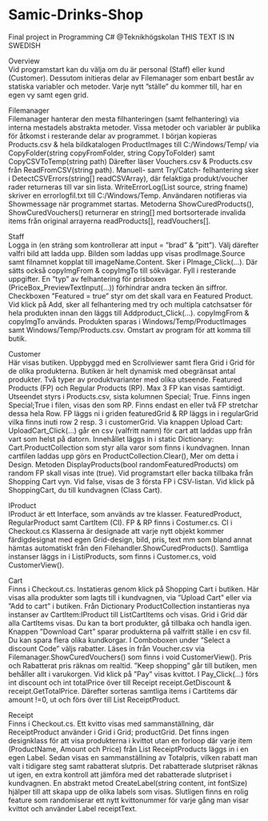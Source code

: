 # Samic-Drinks-Shop
Final project in Programming C# @Teknikhögskolan
THIS TEXT IS IN SWEDISH

Overview<br>
Vid programstart kan du  välja om du är personal (Staff) eller kund (Customer). Dessutom initieras delar av Filemanager som enbart består av statiska variabler och metoder. Varje nytt ”ställe” du kommer till, har en egen vy samt egen grid.

Filemanager<br>
Filemanager hanterar den mesta filhanteringen (samt felhantering) via interna mestadels abstrakta metoder. Vissa metoder och variabler är publika för åtkomst i resterande delar av programmet. I början kopieras Products.csv & hela bildkatalogen ProductImages till C:/Windows/Temp/ via CopyFolder(string copyFromFolder, string CopyToFolder) samt CopyCSVToTemp(string path) Därefter läser Vouchers.csv & Products.csv från ReadFromCSV(string path). Manuell- samt Try/Catch- felhantering sker i DetectCSVErrors(string[] readCSVArray), där felaktiga produkt/voucher rader returneras till var sin lista. WriteErrorLog(List<string> source, string fname) skriver en errorlogfil.txt till C:/Windows/Temp. Användaren notifieras via Showmessage när programmet startas. Metoderna ShowCuredProducts(), ShowCuredVouchers() returnerar en string[] med bortsorterade invalida items från original arrayerna readProducts[], readVouchers[].

Staff<br>
Logga in (en sträng som kontrollerar att input = ”brad” & ”pitt”). Välj därefter valfri bild att ladda upp. Bilden som laddas upp visas prodImage.Source samt filnamnet kopplat till imageName.Content. Sker i PImage_Click(…). Där sätts också copyImgFrom & copyImgTo till sökvägar. Fyll i resterande uppgifter. En ”typ” av felhantering för prisboxen (PriceBox_PreviewTextInput(…)) förhindrar andra tecken än siffror. Checkboxen ”Featured = true” styr om det skall vara en Featured Product. Vid klick på Add, sker all felhantering med try och multipla catchsatser för hela produkten innan den läggs till Addproduct_Click(…). copyImgFrom & copyImgTo används. Produkten sparas i Windows/Temp/ProductImages samt  Windows/Temp/Products.csv. Omstart av program för att komma till butik.

Customer<br>
Här visas butiken. Uppbyggd med en Scrollviewer samt flera Grid i Grid för de olika produkterna. Butiken är helt dynamisk med obegränsat antal produkter. Två typer av produktvarianter med olika utseende. Featured Products (FP) och Regular Products (RP). Max 3 FP kan visas samtidigt. Utseendet styrs i Products.csv, sista kolumnen Special; True. Finns ingen Special;True i filen, visas den som RP. Finns endast en eller två FP stretchar dessa hela Row. FP läggs ni i griden featuredGrid & RP läggs in i regularGrid vilka finns inuti row 2 resp. 3 i customerGrid. Via knappen Upload Cart: UploadCart_Click(…) går en csv (valfritt namn) för cart att laddas upp från vart som helst på datorn. Innehållet läggs in i static Dictionary: Cart.ProductCollection som styr alla varor som finns i kundvagnen. Innan cartfilen laddas upp görs en ProductCollection.Clear(), Mer om detta i Design. Metoden DisplayProducts(bool randomFeaturedProducts) om random FP skall visas inte (true). Vid programstart eller backa tillbaka från Shopping Cart vyn. Vid false, visas de 3 första FP i CSV-listan. Vid klick på ShoppingCart, du till kundvagnen (Class Cart).

IProduct<br>
IProduct är ett Interface, som används av tre klasser. FeaturedProduct, RegularProduct samt CartItem (CI). FP & RP finns i Costumer.cs. CI i Checkout.cs Klasserna är designade att varje nytt objekt kommer färdigdesignat med egen Grid-design, bild, pris, text mm som bland annat hämtas automatiskt från den Filehandler.ShowCuredProducts(). Samtliga instanser läggs in i List<Iproducts>iProducts, som finns i Customer.cs, void CustomerView(). 
  
Cart<br>
Finns i Checkout.cs. Instatieras genom klick på Shopping Cart i butiken.  Här visas alla produkter som lagts till i kundvagnen, via ”Upload Cart” eller via ”Add to cart” i butiken. Från Dictionary ProductCollection instantieras nya instanser av CartItem:IProduct till List<Iproduct>CartItems och visas. Grid i Grid där alla CartItems visas. Du kan ta bort produkter, gå tillbaka och handla igen. Knappen ”Download Cart” sparar produkterna på valfritt ställe i en csv fil. Du kan spara flera olika kundkorgar. I Comboboxen under ”Select a discount Code” väljs rabatter. Läses in från Voucher.csv via Filemanager.ShowCuredVouchers() som finns i void CustomerView(). Pris och Rabatterat pris räknas om realtid. ”Keep shopping” går till butiken, men behåller allt i varukorgen. Vid klick på ”Pay” visas kvittot. I Pay_Click(…)  förs int discount och int totalPrice över till Receipt receipt.GetDiscount & receipt.GetTotalPrice. Därefter sorteras samtliga items i Cartitems där amount !=0, ut och förs över till List<Iproducts> ReceiptProduct.

Receipt<br>
Finns i Checkout.cs. Ett kvitto visas med sammanställning, där ReceiptProduct använder  i Grid i Grid; productGrid. Det finns ingen designklass för att visa produkterna i kvittot utan en forloop där varje item (ProductName, Amount och Price) från List<IProduct> ReceiptProducts läggs in i en egen Label. Sedan visas en sammanställning av Totalpris, vilken rabatt man valt i tidigare steg samt rabatterat slutpris. Det rabatterade slutpriset räknas ut igen, en extra kontroll att jämföra med det rabatterade slutpriset i kundvagnen. En abstrakt metod CreateLabel(string content, int fontSize) hjälper till att skapa upp de olika labels som visas. Slutligen finns en rolig feature som randomiserar ett nytt kvittonummer för varje gång man visar kvittot och använder Label receiptText.
